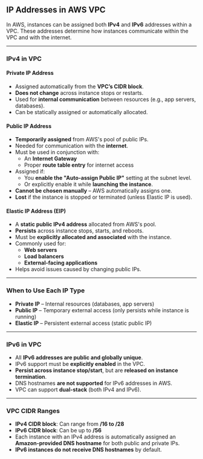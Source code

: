## IP Addresses in AWS VPC

In AWS, instances can be assigned both **IPv4** and **IPv6** addresses within a VPC. These addresses determine how instances communicate within the VPC and with the internet.

---

### IPv4 in VPC

#### **Private IP Address**
- Assigned automatically from the **VPC’s CIDR block**.
- **Does not change** across instance stops or restarts.
- Used for **internal communication** between resources (e.g., app servers, databases).
- Can be statically assigned or automatically allocated.

#### **Public IP Address**
- **Temporarily assigned** from AWS's pool of public IPs.
- Needed for communication with the **internet**.
- Must be used in conjunction with:
  - An **Internet Gateway**
  - Proper **route table entry** for internet access
- Assigned if:
  - You **enable the "Auto-assign Public IP"** setting at the subnet level.
  - Or explicitly enable it while **launching the instance**.
- **Cannot be chosen manually** – AWS automatically assigns one.
- **Lost** if the instance is stopped or terminated (unless Elastic IP is used).

#### **Elastic IP Address (EIP)**
- A **static public IPv4 address** allocated from AWS's pool.
- **Persists** across instance stops, starts, and reboots.
- Must be **explicitly allocated and associated** with the instance.
- Commonly used for:
  - **Web servers**
  - **Load balancers**
  - **External-facing applications**
- Helps avoid issues caused by changing public IPs.

---

### When to Use Each IP Type

- **Private IP** – Internal resources (databases, app servers)
- **Public IP** – Temporary external access (only persists while instance is running)
- **Elastic IP** – Persistent external access (static public IP)

---

### IPv6 in VPC

- All **IPv6 addresses are public and globally unique**.
- IPv6 support must be **explicitly enabled** in the VPC.
- **Persist across instance stop/start**, but are **released on instance termination**.
- DNS hostnames **are not supported** for IPv6 addresses in AWS.
- VPC can support **dual-stack** (both IPv4 and IPv6).

---

### VPC CIDR Ranges

- **IPv4 CIDR block**: Can range from **/16 to /28**
- **IPv6 CIDR block**: Can be up to **/56**
- Each instance with an IPv4 address is automatically assigned an **Amazon-provided DNS hostname** for both public and private IPs.
- **IPv6 instances do not receive DNS hostnames** by default.

